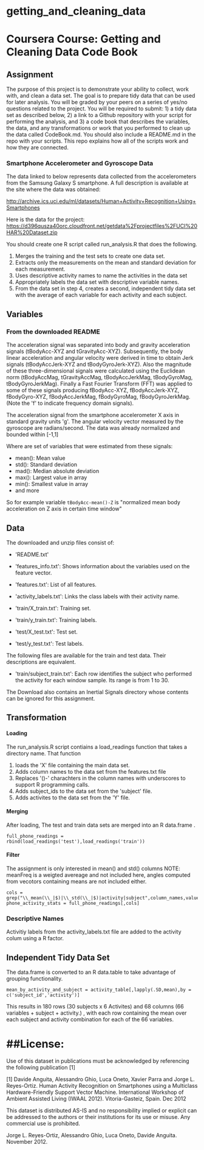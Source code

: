 # getting_and_cleaning_data
# Coursera Course:  Getting and Cleaning Data Code Book

## Assignment

The purpose of this project is to demonstrate your ability to collect, work with, and clean a data set. The goal is to prepare tidy data that can be used for later analysis. You will be graded by your peers on a series of yes/no questions related to the project. You will be required to submit: 1) a tidy data set as described below, 2) a link to a Github repository with your script for performing the analysis, and 3) a code book that describes the variables, the data, and any transformations or work that you performed to clean up the data called CodeBook.md. You should also include a README.md in the repo with your scripts. This repo explains how all of the scripts work and how they are connected. 

### Smartphone Accelerometer and Gyroscope Data
The data linked to below represents data collected from the accelerometers from the Samsung Galaxy S smartphone. A full description is available at the site where the data was obtained: 

http://archive.ics.uci.edu/ml/datasets/Human+Activity+Recognition+Using+Smartphones 

Here is the data for the project: 
https://d396qusza40orc.cloudfront.net/getdata%2Fprojectfiles%2FUCI%20HAR%20Dataset.zip 

You should create one R script called run_analysis.R that does the following. 
1. Merges the training and the test sets to create one data set.
2. Extracts only the measurements on the mean and standard deviation for each measurement. 
3. Uses descriptive activity names to name the activities in the data set
4. Appropriately labels the data set with descriptive variable names. 
5. From the data set in step 4, creates a second, independent tidy data set with the average of each variable for each activity and each subject.

## Variables

### From the downloaded README
The acceleration signal was separated into body and gravity acceleration signals (tBodyAcc-XYZ and tGravityAcc-XYZ). Subsequently, the body linear acceleration and angular velocity were derived in time to obtain Jerk signals (tBodyAccJerk-XYZ and tBodyGyroJerk-XYZ). Also the magnitude of these three-dimensional signals were calculated using the Euclidean norm (tBodyAccMag, tGravityAccMag, tBodyAccJerkMag, tBodyGyroMag, tBodyGyroJerkMag). Finally a Fast Fourier Transform (FFT) was applied to some of these signals producing fBodyAcc-XYZ, fBodyAccJerk-XYZ, fBodyGyro-XYZ, fBodyAccJerkMag, fBodyGyroMag, fBodyGyroJerkMag. (Note the 'f' to indicate frequency domain signals).

The acceleration signal from the smartphone accelerometer X axis in standard gravity units 'g'. The angular velocity vector measured by the gyroscope are radians/second. The data was already normalized and bounded within [-1,1]

Where are set of variables that were estimated from these signals: 

 * mean(): Mean value
 * std(): Standard deviation
 * mad(): Median absolute deviation 
 * max(): Largest value in array
 * min(): Smallest value in array
 * and more

So for example variable `tBodyAcc-mean()-Z` is "normalized mean body acceleration on Z axis in certain time window"



## Data

The downloaded and unzip files consist of:

- 'README.txt'

- 'features_info.txt': Shows information about the variables used on the feature vector.

- 'features.txt': List of all features.

- 'activity_labels.txt': Links the class labels with their activity name.

- 'train/X_train.txt': Training set.

- 'train/y_train.txt': Training labels.

- 'test/X_test.txt': Test set.

- 'test/y_test.txt': Test labels.

The following files are available for the train and test data. Their descriptions are equivalent. 

- 'train/subject_train.txt': Each row identifies the subject who performed the activity for each window sample. Its range is from 1 to 30. 

The Download also contains an Inertial Signals directory whose contents can be ignored for this assignment.



## Transformation


#### Loading
The run_analysis.R script contiains a load_readings function that takes a directory name.  That function
1) loads the 'X' file containing the main data set.
2) Adds column names to the data set from the features.txt file
3) Replaces '()-' charachters in the column names with underscores to support R programming calls.
4) Adds subject_ids to the data set from the 'subject' file.
5) Adds activites to the data set from the 'Y' file. 

#### Merging
After loading, The test and train data sets are merged into an R data.frame .

    full_phone_readings = rbind(load_readings('test'),load_readings('train'))
    
#### Filter
The assignment is only interested in mean() and std() columns
NOTE: meanFreq is a weigted avereage and not included here, 
angles computed from vecotors containing means are not included either.

    cols = grep("\\_mean(\\_|$)|\\_std(\\_|$)|activity|subject",column_names,value=T)
    phone_activity_stats = full_phone_readings[,cols]
  
### Descriptive Names
Activitiy labels from the activity_labels.txt file are added to the activity colum using a R factor.

## Independent Tidy Data Set

The data.frame is converted to an R data.table to take advantage of grouping functionality.

    mean_by_activity_and_subject = activity_table[,lapply(.SD,mean),by = c('subject_id','activity')]
    
This results in 180 rows (30 subjects x 6 Activites) and 68 columns (66 variables + subject + activity.) , with each row containing the mean over each subject and activity combination for each of the 66 variables. 


##License:
========
Use of this dataset in publications must be acknowledged by referencing the following publication [1] 

[1] Davide Anguita, Alessandro Ghio, Luca Oneto, Xavier Parra and Jorge L. Reyes-Ortiz. Human Activity Recognition on Smartphones using a Multiclass Hardware-Friendly Support Vector Machine. International Workshop of Ambient Assisted Living (IWAAL 2012). Vitoria-Gasteiz, Spain. Dec 2012

This dataset is distributed AS-IS and no responsibility implied or explicit can be addressed to the authors or their institutions for its use or misuse. Any commercial use is prohibited.

Jorge L. Reyes-Ortiz, Alessandro Ghio, Luca Oneto, Davide Anguita. November 2012.
